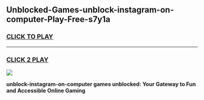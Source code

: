 
## Unblocked-Games-unblock-instagram-on-computer-Play-Free-s7y1a
<h3>
<a href="https://premium76.site?title=unblock-instagram-on-computer&ref=12A">CLICK TO PLAY</a></h3>
<hr>

<h3>
<a href="https://premium76.site?title=unblock-instagram-on-computer&ref=12A">CLICK 2 PLAY</a>
  
</h3>

<a href="https://premium76.site?title=unblock-instagram-on-computer&ref=12A"><img src="https://clearcache.store/games.png"></a>


**unblock-instagram-on-computer games unblocked: Your Gateway to Fun and Accessible Online Gaming**
